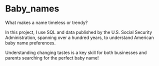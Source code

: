 # Baby_names

What makes a name timeless or trendy?

In this project, I use SQL and data published by the U.S. Social Security Administration, spanning over a hundred years, to understand American baby name preferences.

Understanding changing tastes is a key skill for both businesses and parents searching for the perfect baby name!
